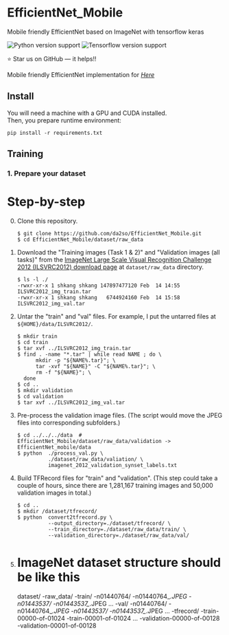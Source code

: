 # EfficientNet_Mobile

Mobile friendly EfficientNet based on ImageNet with tensorflow keras

![Python version support](https://img.shields.io/badge/python-3.6-blue.svg)
![Tensorflow version support](https://img.shields.io/badge/tensorflow-2.3.0-red.svg)

:star: Star us on GitHub — it helps!!

Mobile friendly EfficientNet implementation for *[Here](https://blog.tensorflow.org/2020/03/higher-accuracy-on-vision-models-with-efficientnet-lite.html)*


## Install

You will need a machine with a GPU and CUDA installed.  
Then, you prepare runtime environment:

   ```shell
   pip install -r requirements.txt
   ```

## Training

### 1. Prepare your dataset

# Step-by-step

0. Clone this repository.

   ```shell
   $ git clone https://github.com/da2so/EfficientNet_Mobile.git
   $ cd EfficientNet_Mobile/dataset/raw_data
   ```

1. Download the "Training images (Task 1 & 2)" and "Validation images (all tasks)" from the [ImageNet Large Scale Visual Recognition Challenge 2012 (ILSVRC2012) download page](http://image-net.org/download) at `dataset/raw_data` directory.

   ```shell
   $ ls -l ./
   -rwxr-xr-x 1 shkang shkang 147897477120 Feb  14 14:55 ILSVRC2012_img_train.tar
   -rwxr-xr-x 1 shkang shkang   6744924160 Feb  14 15:58 ILSVRC2012_img_val.tar
   ```

2. Untar the "train" and "val" files. For example, I put the untarred files at `${HOME}/data/ILSVRC2012/`.

   ```shell
   $ mkdir train
   $ cd train
   $ tar xvf ../ILSVRC2012_img_train.tar
   $ find . -name "*.tar" | while read NAME ; do \
         mkdir -p "${NAME%.tar}"; \
         tar -xvf "${NAME}" -C "${NAME%.tar}"; \
         rm -f "${NAME}"; \
     done
   $ cd ..
   $ mkdir validation
   $ cd validation
   $ tar xvf ../ILSVRC2012_img_val.tar
   ```

4. Pre-process the validation image files. (The script would move the JPEG files into corresponding subfolders.)

   ```shell
   $ cd ../../../data  # EfficientNet_Mobile/dataset/raw_data/validation -> EfficientNet_mobile/data
   $ python  ./process_val.py \
             ./dataset/raw_data/valiation/ \
             imagenet_2012_validation_synset_labels.txt
   ```

5. Build TFRecord files for "train" and "validation".  (This step could take a couple of hours, since there are 1,281,167 training images and 50,000 validation images in total.)

   ```shell
   $ cd .. 
   $ mkdir /dataset/tfrecord/
   $ python  convert2tfrecord.py \
             --output_directory=./dataset/tfrecord/ \
             --train_directory=./dataset/raw_data/train/ \
             --validation_directory=./dataset/raw_data/val/
   ```

6. 
    # ImageNet dataset structure should be like this
    dataset/
        -raw_data/
            -train/
                -n01440764/
                	-n01440764_*.JPEG
                -n01443537/
                	-n01443537_*.JPEG
                ...
            -val/
                -n01440764/
                	-n01440764_*.JPEG
                -n01443537/
                	-n01443537_*.JPEG
                ...
        -tfrecord/
            -train-00000-of-01024
            -train-00001-of-01024
            ...
            -validation-00000-of-00128
            -validation-00001-of-00128
    
